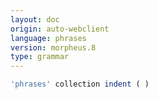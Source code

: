 ```yaml
---
layout: doc
origin: auto-webclient
language: phrases
version: morpheus.8
type: grammar
---
```



```js
'phrases' collection indent ( )
```
```
